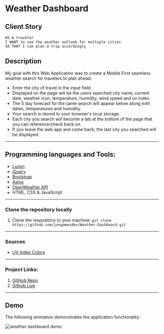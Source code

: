 # Weather Dashboard

## Client Story

```
AS A traveler
I WANT to see the weather outlook for multiple cities
SO THAT I can plan a trip accordingly
```

## Description

My goal with this Web Application was to create a Mobile First seamless weather search for travelers to plan ahead.

- Enter the city of travel in the input field.
- Displayed on the page will be the users searched city name, current date, weather icon, temperature, humidity, wind speed and uv index.
- The 5 day forecast for the same search will appear below along with dates, temperatures and humidity.
- Your search is stored to your browser's local storage.
- Each city you search will become a tab at the bottom of the page that you can reference/check back on.
- If you leave the web app and come back, the last city you searched will be displayed.

---

## Programming languages and Tools:

- [Luxon](https://moment.github.io/luxon/)
- [jQuery](https://api.jquery.com/)
- [Bootstrap](https://getbootstrap.com/docs/4.5/getting-started/introduction/)
- [Axios](https://flaviocopes.com/axios/)
- [OpenWeather API](https://openweathermap.org/api)
- HTML, CSS & JavaScript

---

### Clone the repository locally

1. Clone the respository to your machine: `git clone https://github.com/jongomezdev/Weather-Dashboard.git`

---

### Sources

- [UV Index Colors](https://www.epa.gov/sunsafety/uv-index-scale-0)

---

### Project Links:

1. [GitHub Repo](https://github.com/jongomezdev/Weather-Dashboard)
2. [Github Live](https://jongomezdev.github.io/Weather-Dashboard/)

---

## Demo

The following animation demonstrates the application functionality:

![weather dashboard demo](Assets/Weather-Dashboard-Demo.gif)
